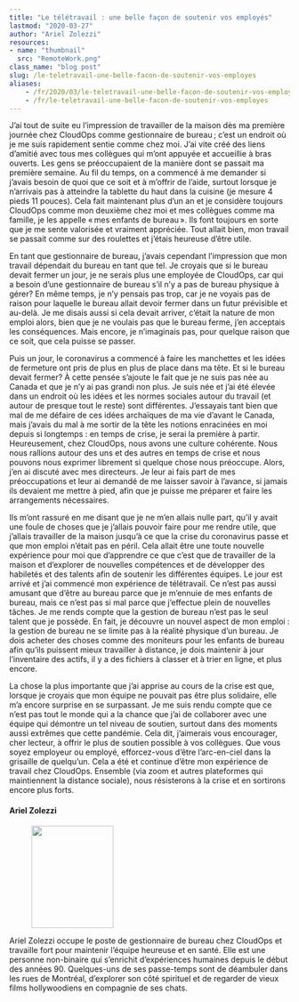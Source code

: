 ```yaml
---
title: "Le télétravail : une belle façon de soutenir vos employés"
lastmod: "2020-03-27"
author: "Ariel Zolezzi"
resources:
- name: "thumbnail"
  src: "RemoteWork.png"
class_name: "blog post"
slug: /le-teletravail-une-belle-facon-de-soutenir-vos-employes
aliases:
    - /fr/2020/03/le-teletravail-une-belle-facon-de-soutenir-vos-employes/
    - /fr/le-teletravail-une-belle-facon-de-soutenir-vos-employes
---
```


<p>J’ai tout de suite eu l’impression de travailler de la maison dès ma première journée chez CloudOps comme gestionnaire de bureau ; c’est un endroit où je me suis rapidement sentie comme chez moi. J’ai vite créé des liens d’amitié avec tous mes collègues qui m’ont appuyée et accueillie à bras ouverts. Les gens se préoccupaient de la manière dont se passait ma première semaine. Au fil du temps, on a commencé à me demander si j’avais besoin de quoi que ce soit et à m’offrir de l’aide, surtout lorsque je n’arrivais pas à atteindre la tablette du haut dans la cuisine (je mesure 4 pieds 11 pouces). Cela fait maintenant plus d’un an et je considère toujours CloudOps comme mon deuxième chez moi et mes collègues comme ma famille, je les appelle « mes enfants de bureau ». Ils font toujours en sorte que je me sente valorisée et vraiment appréciée. Tout allait bien, mon travail se passait comme sur des roulettes et j’étais heureuse d’être utile.&nbsp;</p><p>En tant que gestionnaire de bureau, j’avais cependant l’impression que mon travail dépendait du bureau en tant que tel. Je croyais que si le bureau devait fermer un jour, je ne serais plus une employée de CloudOps, car qui a besoin d’une gestionnaire de bureau s’il n’y a pas de bureau physique à gérer? En même temps, je n’y pensais pas trop, car je ne voyais pas de raison pour laquelle le bureau allait devoir fermer dans un futur prévisible et au-delà. Je me disais aussi si cela devait arriver, c’était la nature de mon emploi alors, bien que je ne voulais pas que le bureau ferme, j’en acceptais les conséquences. Mais encore, je n’imaginais pas, pour quelque raison que ce soit, que cela puisse se passer.</p><p>Puis un jour, le coronavirus a commencé à faire les manchettes et les idées de fermeture ont pris de plus en plus de place dans ma tête. Et si le bureau devait fermer? À cette pensée s’ajoute le fait que je ne suis pas née au Canada et que je n’y ai pas grandi non plus. Je suis née et j’ai été élevée dans un endroit où les idées et les normes sociales autour du travail (et autour de presque tout le reste) sont différentes. J’essayais tant bien que mal de me défaire de ces idées archaïques de ma vie d’avant le Canada, mais j’avais du mal à me sortir de la tête les notions enracinées en moi depuis si longtemps&nbsp;: en temps de crise, je serai la première à partir. Heureusement, chez CloudOps, nous avons une culture cohérente. Nous nous rallions autour des uns et des autres en temps de crise et nous pouvons nous exprimer librement si quelque chose nous préoccupe. Alors, j’en ai discuté avec mes directeurs. Je leur ai fais part de mes préoccupations et leur ai demandé de me laisser savoir à l’avance, si jamais ils devaient me mettre à pied, afin que je puisse me préparer et faire les arrangements nécessaires.</p><p>Ils m’ont rassuré en me disant que je ne m’en allais nulle part, qu’il y avait une foule de choses que je j’allais pouvoir faire pour me rendre utile, que j’allais travailler de la maison jusqu’à ce que la crise du coronavirus passe et que mon emploi n’était pas en péril. Cela allait être une toute nouvelle expérience pour moi que d’apprendre ce que c’est que de travailler de la maison et d’explorer de nouvelles compétences et de développer des habiletés et des talents afin de soutenir les différentes équipes. Le jour est arrivé et j’ai commencé mon expérience de télétravail. Ce n’est pas aussi amusant que d’être au bureau parce que je m’ennuie de mes enfants de bureau, mais ce n’est pas si mal parce que j’effectue plein de nouvelles tâches. Je me rends compte que la gestion de bureau n’est pas le seul talent que je possède. En fait, je découvre un nouvel aspect de mon emploi&nbsp;: la gestion de bureau ne se limite pas à la réalité physique d’un bureau. Je dois acheter des choses comme des moniteurs pour les enfants de bureau afin qu’ils puissent mieux travailler à distance, je dois maintenir à jour l’inventaire des actifs, il y a des fichiers à classer et à trier en ligne, et plus encore.&nbsp;</p><p>La chose la plus importante que j’ai apprise au cours de la crise est que, lorsque je croyais que mon équipe ne pouvait pas être plus solidaire, elle m’a encore surprise en se surpassant. Je me suis rendu compte que ce n’est pas tout le monde qui a la chance que j’ai de collaborer avec une équipe qui démontre un tel niveau de soutien, surtout dans des moments aussi extrêmes que cette pandémie. Cela dit, j’aimerais vous encourager, cher lecteur, à offrir le plus de soutien possible à vos collègues. Que vous soyez employeur ou employé, efforcez-vous d’être l’arc-en-ciel dans la grisaille de quelqu’un. Cela a été et continue d’être mon expérience de travail chez CloudOps. Ensemble (via zoom et autres plateformes qui maintiennent la distance sociale), nous résisterons à la crise et en sortirons encore plus forts.&nbsp;</p><h4>Ariel Zolezzi</h4><div class="wp-block-image"> <figure class="alignleft size-large is-resized"><img src="/images/blog/post/CarloDeLaFuente.jpg" alt="" class="wp-image-10250" width="147" height="184"></figure></div><p>Ariel Zolezzi occupe le poste de gestionnaire de bureau chez CloudOps et travaille fort pour maintenir l’équipe heureuse et en santé. Elle est une personne non-binaire qui s’enrichit d’expériences humaines depuis le début des années&nbsp;90. Quelques-uns de ses passe-temps sont de déambuler dans les rues de Montréal, d’explorer son côté spirituel et de regarder de vieux films hollywoodiens en compagnie de ses chats.</p>
